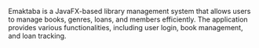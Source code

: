 Emaktaba is a JavaFX-based library management system that allows users to manage books, genres, loans, and members efficiently. The application provides various functionalities, including user login, book management, and loan tracking.

